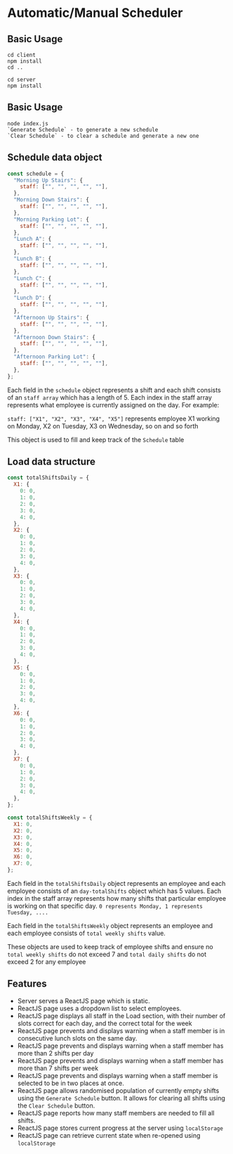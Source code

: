 # Automatic/Manual Scheduler

## Basic Usage

```
cd client
npm install
cd ..

cd server
npm install
```

## Basic Usage

```
node index.js
`Generate Schedule` - to generate a new schedule
`Clear Schedule` - to clear a schedule and generate a new one
```

## Schedule data object

```jsx
const schedule = {
  "Morning Up Stairs": {
    staff: ["", "", "", "", ""],
  },
  "Morning Down Stairs": {
    staff: ["", "", "", "", ""],
  },
  "Morning Parking Lot": {
    staff: ["", "", "", "", ""],
  },
  "Lunch A": {
    staff: ["", "", "", "", ""],
  },
  "Lunch B": {
    staff: ["", "", "", "", ""],
  },
  "Lunch C": {
    staff: ["", "", "", "", ""],
  },
  "Lunch D": {
    staff: ["", "", "", "", ""],
  },
  "Afternoon Up Stairs": {
    staff: ["", "", "", "", ""],
  },
  "Afternoon Down Stairs": {
    staff: ["", "", "", "", ""],
  },
  "Afternoon Parking Lot": {
    staff: ["", "", "", "", ""],
  },
};
```

Each field in the `schedule` object represents a shift and each shift consists of an `staff array` which has a length of 5.
Each index in the staff array represents what employee is currently assigned on the day.
For example:

`staff: ["X1", "X2", "X3", "X4", "X5"]` represents employee X1 working on Monday, X2 on Tuesday, X3 on Wednesday, so on and so forth

This object is used to fill and keep track of the `Schedule` table

## Load data structure

```jsx
const totalShiftsDaily = {
  X1: {
    0: 0,
    1: 0,
    2: 0,
    3: 0,
    4: 0,
  },
  X2: {
    0: 0,
    1: 0,
    2: 0,
    3: 0,
    4: 0,
  },
  X3: {
    0: 0,
    1: 0,
    2: 0,
    3: 0,
    4: 0,
  },
  X4: {
    0: 0,
    1: 0,
    2: 0,
    3: 0,
    4: 0,
  },
  X5: {
    0: 0,
    1: 0,
    2: 0,
    3: 0,
    4: 0,
  },
  X6: {
    0: 0,
    1: 0,
    2: 0,
    3: 0,
    4: 0,
  },
  X7: {
    0: 0,
    1: 0,
    2: 0,
    3: 0,
    4: 0,
  },
};

const totalShiftsWeekly = {
  X1: 0,
  X2: 0,
  X3: 0,
  X4: 0,
  X5: 0,
  X6: 0,
  X7: 0,
};
```

Each field in the `totalShiftsDaily` object represents an employee and each employee consists of an `day-totalShifts` object which has 5 values.
Each index in the staff array represents how many shifts that particular employee is working on that specific day.
`0 represents Monday, 1 represents Tuesday, ....`

Each field in the `totalShiftsWeekly` object represents an employee and each employee consists of `total weekly shifts` value.

These objects are used to keep track of employee shifts and ensure no `total weekly shifts` do not exceed 7
and `total daily shifts` do not exceed 2 for any employee

## Features

- Server serves a ReactJS page which is static.
- ReactJS page uses a dropdown list to select employees.
- ReactJS page displays all staff in the Load section, with their number of slots correct for each day, and the correct total for the week
- ReactJS page prevents and displays warning when a staff member is in consecutive lunch slots on the same day.
- ReactJS page prevents and displays warning when a staff member has more than 2 shifts per day
- ReactJS page prevents and displays warning when a staff member has more than 7 shifts per week
- ReactJS page prevents and displays warning when a staff member is selected to be in two places at once.
- ReactJS page allows randomised population of currently empty shifts using the `Generate Schedule` button. It allows for clearing all shifts using the `Clear Schedule` button.
- ReactJS page reports how many staff members are needed to fill all shifts.
- ReactJS page stores current progress at the server using `localStorage`
- ReactJS page can retrieve current state when re-opened using `localStorage`
